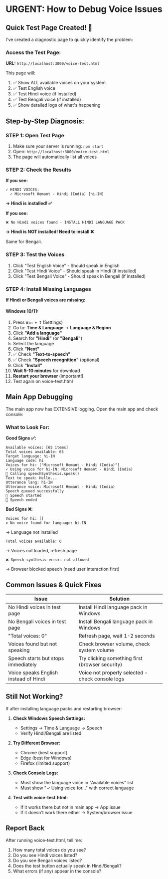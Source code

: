 # URGENT: How to Debug Voice Issues

## Quick Test Page Created! 🎯

I've created a diagnostic page to quickly identify the problem:

### Access the Test Page:

**URL:** `http://localhost:3000/voice-test.html`

This page will:

1. ✅ Show ALL available voices on your system
2. ✅ Test English voice
3. ✅ Test Hindi voice (if installed)
4. ✅ Test Bengali voice (if installed)
5. ✅ Show detailed logs of what's happening

## Step-by-Step Diagnosis:

### STEP 1: Open Test Page

1. Make sure your server is running: `npm start`
2. Open: `http://localhost:3000/voice-test.html`
3. The page will automatically list all voices

### STEP 2: Check the Results

**If you see:**

```
✓ HINDI VOICES:
  ✓ Microsoft Hemant - Hindi (India) [hi-IN]
```

**→ Hindi is installed! ✅**

**If you see:**

```
❌ No Hindi voices found - INSTALL HINDI LANGUAGE PACK
```

**→ Hindi is NOT installed! Need to install ❌**

Same for Bengali.

### STEP 3: Test the Voices

1. Click "Test English Voice" - Should speak in English
2. Click "Test Hindi Voice" - Should speak in Hindi (if installed)
3. Click "Test Bengali Voice" - Should speak in Bengali (if installed)

### STEP 4: Install Missing Languages

**If Hindi or Bengali voices are missing:**

#### Windows 10/11:

1. Press `Win + I` (Settings)
2. Go to: **Time & Language** → **Language & Region**
3. Click **"Add a language"**
4. Search for **"Hindi"** (or **"Bengali"**)
5. Select the language
6. Click **"Next"**
7. ✅ Check **"Text-to-speech"**
8. ✅ Check **"Speech recognition"** (optional)
9. Click **"Install"**
10. **Wait 5-10 minutes** for download
11. **Restart your browser** (important!)
12. Test again on voice-test.html

## Main App Debugging

The main app now has EXTENSIVE logging. Open the main app and check console:

### What to Look For:

**Good Signs ✅:**

```
Available voices: [65 items]
Total voices available: 65
Target language: hi-IN
Language code: hi
Voices for hi: ["Microsoft Hemant - Hindi (India)"]
✓ Using voice for hi-IN: Microsoft Hemant - Hindi (India)
📢 Calling speechSynthesis.speak()
Text to speak: Hello...
Utterance lang: hi-IN
Utterance voice: Microsoft Hemant - Hindi (India)
Speech queued successfully
🎤 Speech started
🎤 Speech ended
```

**Bad Signs ❌:**

```
Voices for hi: []
✗ No voice found for language: hi-IN
```

→ Language not installed

```
Total voices available: 0
```

→ Voices not loaded, refresh page

```
❌ Speech synthesis error: not-allowed
```

→ Browser blocked speech (need user interaction first)

## Common Issues & Quick Fixes

| Issue                                 | Solution                                         |
| ------------------------------------- | ------------------------------------------------ |
| No Hindi voices in test page          | Install Hindi language pack in Windows           |
| No Bengali voices in test page        | Install Bengali language pack in Windows         |
| "Total voices: 0"                     | Refresh page, wait 1-2 seconds                   |
| Voices found but not speaking         | Check browser volume, check system volume        |
| Speech starts but stops immediately   | Try clicking something first (browser security)  |
| Voice speaks English instead of Hindi | Voice not properly selected - check console logs |

## Still Not Working?

If after installing language packs and restarting browser:

1. **Check Windows Speech Settings:**

   - Settings → Time & Language → Speech
   - Verify Hindi/Bengali are listed

2. **Try Different Browser:**

   - Chrome (best support)
   - Edge (best for Windows)
   - Firefox (limited support)

3. **Check Console Logs:**

   - Must show the language voice in "Available voices" list
   - Must show "✓ Using voice for..." with correct language

4. **Test with voice-test.html:**
   - If it works there but not in main app → App issue
   - If it doesn't work there either → System/browser issue

## Report Back

After running voice-test.html, tell me:

1. How many total voices do you see?
2. Do you see Hindi voices listed?
3. Do you see Bengali voices listed?
4. Does the test button actually speak in Hindi/Bengali?
5. What errors (if any) appear in the console?
